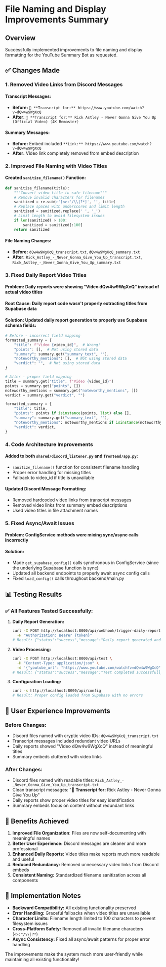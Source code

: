 # File Naming and Display Improvements Summary

## Overview
Successfully implemented improvements to file naming and display formatting for the YouTube Summary Bot as requested.

## ✅ Changes Made

### 1. **Removed Video Links from Discord Messages**

#### **Transcript Messages:**
- **Before:** `📝 **Transcript for:** https://www.youtube.com/watch?v=dQw4w9WgXcQ`
- **After:** `📝 **Transcript for:** Rick Astley - Never Gonna Give You Up (Official Video) (4K Remaster)`

#### **Summary Messages:**
- **Before:** Embed included `**Link:** https://www.youtube.com/watch?v=dQw4w9WgXcQ`
- **After:** Video link completely removed from embed description

### 2. **Improved File Naming with Video Titles**

#### **Created `sanitize_filename()` Function:**
```python
def sanitize_filename(title):
    """Convert video title to safe filename"""
    # Remove invalid characters for filenames
    sanitized = re.sub(r'[<>:"/\\|?*]', '', title)
    # Replace spaces with underscores and limit length
    sanitized = sanitized.replace(' ', '_')
    # Limit length to avoid filesystem issues
    if len(sanitized) > 100:
        sanitized = sanitized[:100]
    return sanitized
```

#### **File Naming Changes:**
- **Before:** `dQw4w9WgXcQ_transcript.txt`, `dQw4w9WgXcQ_summary.txt`
- **After:** `Rick_Astley_-_Never_Gonna_Give_You_Up_transcript.txt`, `Rick_Astley_-_Never_Gonna_Give_You_Up_summary.txt`

### 3. **Fixed Daily Report Video Titles**

#### **Problem:** Daily reports were showing "Video dQw4w9WgXcQ" instead of actual video titles

#### **Root Cause:** Daily report code wasn't properly extracting titles from Supabase data

#### **Solution:** Updated daily report generation to properly use Supabase schema fields:
```python
# Before - incorrect field mapping
formatted_summary = {
    "title": f"Video {video_id}",  # Wrong!
    "points": [],  # Not using stored data
    "summary": summary.get("summary_text", ""),
    "noteworthy_mentions": [],  # Not using stored data
    "verdict": "",  # Not using stored data
}

# After - proper field mapping
title = summary.get("title", f"Video {video_id}")
points = summary.get("points", [])
noteworthy_mentions = summary.get("noteworthy_mentions", [])
verdict = summary.get("verdict", "")

formatted_summary = {
    "title": title,
    "points": points if isinstance(points, list) else [],
    "summary": summary.get("summary_text", ""),
    "noteworthy_mentions": noteworthy_mentions if isinstance(noteworthy_mentions, list) else [],
    "verdict": verdict,
}
```

### 4. **Code Architecture Improvements**

#### **Added to both `shared/discord_listener.py` and `frontend/app.py`:**
- `sanitize_filename()` function for consistent filename handling
- Proper error handling for missing titles
- Fallback to video_id if title is unavailable

#### **Updated Discord Message Formatting:**
- Removed hardcoded video links from transcript messages
- Removed video links from summary embed descriptions
- Used video titles in file attachment names

### 5. **Fixed Async/Await Issues**

#### **Problem:** ConfigService methods were mixing sync/async calls incorrectly

#### **Solution:** 
- Made `get_supabase_config()` calls synchronous in ConfigService (since the underlying Supabase function is sync)
- Updated all backend endpoints to properly await async config calls
- Fixed `load_config()` calls throughout backend/main.py

## 📊 Testing Results

### ✅ **All Features Tested Successfully:**

1. **Daily Report Generation:**
   ```bash
   curl -X POST http://localhost:8000/api/webhook/trigger-daily-report \
     -H "Authorization: Bearer {token}"
   # Result: {"status":"success","message":"Daily report generated and sent"}
   ```

2. **Video Processing:**
   ```bash
   curl -X POST http://localhost:8000/api/test \
     -H "Content-Type: application/json" \
     -d '{"youtube_url": "https://www.youtube.com/watch?v=dQw4w9WgXcQ"}'
   # Result: {"status":"success","message":"Test completed successfully",...}
   ```

3. **Configuration Loading:**
   ```bash
   curl -s http://localhost:8000/api/config
   # Result: Proper config loaded from Supabase with no errors
   ```

## 🎯 User Experience Improvements

### **Before Changes:**
- Discord files named with cryptic video IDs: `dQw4w9WgXcQ_transcript.txt`
- Transcript messages included redundant video URLs
- Daily reports showed "Video dQw4w9WgXcQ" instead of meaningful titles
- Summary embeds cluttered with video links

### **After Changes:**
- Discord files named with readable titles: `Rick_Astley_-_Never_Gonna_Give_You_Up_transcript.txt`
- Clean transcript messages: "📝 **Transcript for:** Rick Astley - Never Gonna Give You Up"
- Daily reports show proper video titles for easy identification
- Summary embeds focus on content without redundant links

## 🚀 Benefits Achieved

1. **Improved File Organization:** Files are now self-documenting with meaningful names
2. **Better User Experience:** Discord messages are cleaner and more professional
3. **Enhanced Daily Reports:** Video titles make reports much more readable and useful
4. **Reduced Redundancy:** Removed unnecessary video links from Discord embeds
5. **Consistent Naming:** Standardized filename sanitization across all components

## 📝 Implementation Notes

- **Backward Compatibility:** All existing functionality preserved
- **Error Handling:** Graceful fallbacks when video titles are unavailable
- **Character Limits:** Filename length limited to 100 characters to prevent filesystem issues
- **Cross-Platform Safety:** Removed all invalid filename characters (`<>:"/\\|?*`)
- **Async Consistency:** Fixed all async/await patterns for proper error handling

The improvements make the system much more user-friendly while maintaining all existing functionality!
